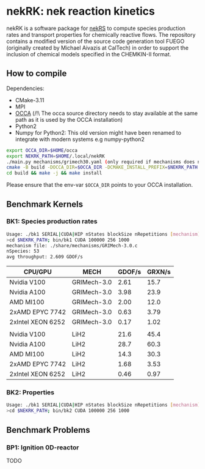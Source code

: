 # nekRK: nek reaction kinetics

nekRK is a software package for [nekRS](https://github.com/Nek5000/nekRS) to compute species production rates and transport properties for chemically reactive flows. The repository contains a modified version of the source code generation tool FUEGO (originally created by Michael Aivazis at CalTech) in order to support the inclusion of chemical models specified in the CHEMKIN-II format.

## How to compile
Dependencies:
- CMake-3.11
- MPI
- [OCCA](https://github.com/libocca/occa) (/!\ The occa source directory needs to stay available at the same path as it is used by the OCCA installation)
- Python2
- Numpy for Python2: This old version might have been renamed to integrate with modern systems e.g numpy-python2

```sh
export OCCA_DIR=$HOME/occa
export NEKRK_PATH=$HOME/.local/nekRK
./main.py mechanisms/grimech30.yaml (only required if mechanisms does not exist in share/mechanism)
cmake -B build -DOCCA_DIR=$OCCA_DIR -DCMAKE_INSTALL_PREFIX=$NEKRK_PATH
cd build && make -j && make install
```
Please ensure that the env-var `$OCCA_DIR` points to your OCCA installation.

## Benchmark Kernels

### BK1: Species production rates

```sh
Usage: ./bk1 SERIAL|CUDA|HIP nStates blockSize nRepetitions [mechanism]
>cd $NEKRK_PATH; bin/bk1 CUDA 100000 256 1000
mechanism file: ./share/mechanisms/GRIMech-3.0.c
nSpecies: 53
avg throughput: 2.609 GDOF/s
```

| CPU/GPU           | MECH        | GDOF/s | GRXN/s |
| ----------------- | ----------- | ------ | ------ |
| Nvidia V100       | GRIMech-3.0 |  2.61  |  15.7  |
| Nvidia A100       | GRIMech-3.0 |  3.98  |  23.9  |
| AMD MI100         | GRIMech-3.0 |  2.00  |  12.0  |
| 2xAMD EPYC 7742   | GRIMech-3.0 |  0.63  |  3.79  |
| 2xIntel XEON 6252 | GRIMech-3.0 |  0.17  |  1.02  |
|                   |             |        |        |
| Nvidia V100       | LiH2        |  21.6  |  45.4  |
| Nvidia A100       | LiH2        |  28.7  |  60.3  |
| AMD MI100         | LiH2        |  14.3  |  30.3  |
| 2xAMD EPYC 7742   | LiH2        |  1.68  |  3.53  |
| 2xIntel XEON 6252 | LiH2        |  0.46  |  0.97  |

### BK2: Properties

```sh
Usage: ./bk1 SERIAL|CUDA|HIP nStates blockSize nRepetitions [mechanism]
>cd $NEKRK_PATH; bin/bk2 CUDA 100000 256 1000
```

## Benchmark Problems

### BP1: Ignition 0D-reactor

TODO

